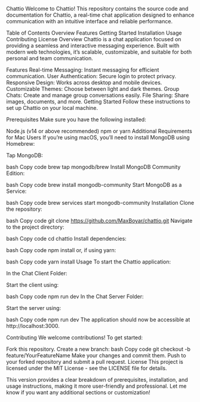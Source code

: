 [//]: # (prerequistis commands:)

[//]: # (    npm i)

[//]: # (    for mac users:)

[//]: # (    brew tap mongodb/brew*)

[//]: # (    brew install mongodb-community*)

[//]: # (    brew services start mongodb-community*)

[//]: # (    )
[//]: # ()
[//]: # (in chat client folder run this:)

[//]: # (    npm run dev)

[//]: # ()
[//]: # (in chat server folder run this:)

[//]: # (    npm run dev)


Chattio
Welcome to Chattio! This repository contains the source code and documentation for Chattio, a real-time chat application designed to enhance communication with an intuitive interface and reliable performance.

Table of Contents
Overview
Features
Getting Started
Installation
Usage
Contributing
License
Overview
Chattio is a chat application focused on providing a seamless and interactive messaging experience. Built with modern web technologies, it’s scalable, customizable, and suitable for both personal and team communication.

Features
Real-time Messaging: Instant messaging for efficient communication.
User Authentication: Secure login to protect privacy.
Responsive Design: Works across desktop and mobile devices.
Customizable Themes: Choose between light and dark themes.
Group Chats: Create and manage group conversations easily.
File Sharing: Share images, documents, and more.
Getting Started
Follow these instructions to set up Chattio on your local machine.

Prerequisites
Make sure you have the following installed:

Node.js (v14 or above recommended)
npm or yarn
Additional Requirements for Mac Users
If you’re using macOS, you’ll need to install MongoDB using Homebrew:

Tap MongoDB:

bash
Copy code
brew tap mongodb/brew
Install MongoDB Community Edition:

bash
Copy code
brew install mongodb-community
Start MongoDB as a Service:

bash
Copy code
brew services start mongodb-community
Installation
Clone the repository:

bash
Copy code
git clone https://github.com/MaxBoyar/chattio.git
Navigate to the project directory:

bash
Copy code
cd chattio
Install dependencies:

bash
Copy code
npm install
or, if using yarn:

bash
Copy code
yarn install
Usage
To start the Chattio application:

In the Chat Client Folder:

Start the client using:

bash
Copy code
npm run dev
In the Chat Server Folder:

Start the server using:

bash
Copy code
npm run dev
The application should now be accessible at http://localhost:3000.

Contributing
We welcome contributions! To get started:

Fork this repository.
Create a new branch:
bash
Copy code
git checkout -b feature/YourFeatureName
Make your changes and commit them.
Push to your forked repository and submit a pull request.
License
This project is licensed under the MIT License - see the LICENSE file for details.

This version provides a clear breakdown of prerequisites, installation, and usage instructions, making it more user-friendly and professional. Let me know if you want any additional sections or customization!